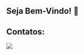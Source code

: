 ## Seja Bem-Vindo! 👋
<div align="center">
</div>


## Contatos:

<div>
<a href="[https://www.linkedin.com/in/seu-usuário-linkedln-aqui](https://www.linkedin.com/in/juniorsmartins/)" target="_blank"><img src="https://img.shields.io/badge/-LinkedIn-%230077B5?style=for-the-badge&logo=linkedin&logoColor=white" target="_blank"></a>   
</div>

